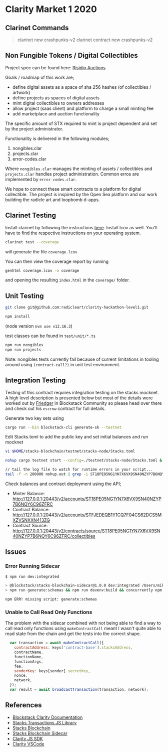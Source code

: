 # Clarity Market 1 2020

## Clarinet Commands

> clarinet new crashpunks-v2
> clarinet contract new crashpunks-v2
## Non Fungible Tokens / Digital Collectibles

Project spec can be found here: [Risidio Auctions](https://github.com/stacksgov/Stacks-Grants/issues/12)

Goals / roadmap of this work are;

* define digital assets as a space of sha 256 hashes (of collectibles / artwork)
* define projects as spaces of digital assets
* mint digital collectibles to owners addresses
* allow project (saas client) and platform to charge a small minting fee
* add marketplace and auction functionality

The specific amount of STX required to mint is project dependent and set by the project administrator.

Functionality is delivered in the following modules;

1. nongibles.clar
2. projects.clar
3. error-codes.clar

Where `nongibles.clar` manages the minting of assets / collectibles and `projects.clar`
handles project administration. Common erros are implemented by `error-codes.clar`.

We hope to connect these smart contracts to a platform for digital collectible. The project is inspired
by the Open Sea platform and our work building the radicle art and loopbomb d-apps.

## Clarinet Testing
Install clarinet by following the instructions [here](https://github.com/hirosystems/clarinet).
Install lcov as well. You'll have to find the respective instructions on your operating system.

```bash
clarinet test --coverage
```
will generate the file `coverage.lcov`

You can then view the coverage report by running 
```bash
genhtml coverage.lcov -o coverage
```
and opening the resulting `index.html` in the `coverage/` folder. 


## Unit Testing

```bash
git clone git@github.com:radicleart/clarity-hackathon-level1.git

npm install
```

(node version `nvm use v12.16.3`)

test classes can be found in `test/unit/*.ts`

```javascript
npm run nongibles
npm run projects
```

Note: nongibles tests currently fail because of current limitations in tooling around using
`(contract-call?)` in unit test environment.

## Integration Testing

Testing of this contract requires integration testing on the stacks mocknet. A high level description is presented below but most of the details were worked out by  [Friedger](https://github.com/friedger/clarity-smart-contracts) in Blockstack Community
so please head over there and check out his `escrow` contract for full details.

Generate two key sets using

```bash
cargo run --bin blockstack-cli generate-sk --testnet
```

Edit Stacks.toml to add the public key and set initial balances and run mocknet

```bash
vi $HOME/stacks-blockchain/testnet/stacks-node/Stacks.toml

nohup cargo testnet start --config=./testnet/stacks-node/Stacks.toml &

// tail the log file to watch for runtime errors in your script...
tail -f -n 200000 nohup.out | grep -i ST18PE05NG1YN7X6VX9SN40NZYP7B6NQY6C96ZFRC
```

Check balances and contract deployment using the API;

* Minter Balance: http://127.0.0.1:20443/v2/accounts/ST18PE05NG1YN7X6VX9SN40NZYP7B6NQY6C96ZFRC
* Contract Balance: http://127.0.0.1:20443/v2/accounts/STFJEDEQB1Y1CQ7F04CS62DCS5MXZVSNXXN413ZG
* Contract Source: http://127.0.0.1:20443/v2/contracts/source/ST18PE05NG1YN7X6VX9SN40NZYP7B6NQY6C96ZFRC/collectibles

## Issues

### Error Running Sidecar

```bash
$ npm run dev:integrated

> @blockstack/stacks-blockchain-sidecar@1.0.0 dev:integrated /Users/mikey/hubgit/blockstack/stacks-blockchain-sidecar
> npm run generate:schemas && npm run devenv:build && concurrently npm:dev npm:devenv:deploy

npm ERR! missing script: generate:schemas
```

### Unable to Call Read Only Functions

The problem  with the sidecar combined with not being able to find a way to call read only functions
using `makeContractCall` meant I wasn't quite able to read state from the chain and get the tests into
the correct shape.

```javascript
  var transaction = await makeContractCall({
    contractAddress: keys['contract-base'].stacksAddress,
    contractName,
    functionName,
    functionArgs,
    fee,
    senderKey: keys[sender].secretKey,
    nonce,
    network,
  });
  var result = await broadcastTransaction(transaction, network);
```

## References

* [Blockstack Clarity Documentation](https://docs.blockstack.org/core/smart/rpc-api.html)
* [Stacks Transactions JS Library](https://github.com/blockstack/stacks.js)
* [Stacks Blockchain](https://github.com/blockstack/stacks-blockchain)
* [Stacks Blockchain Sidecar](https://github.com/blockstack/stacks-blockchain-sidecar)
* [Clarity JS SDK](https://github.com/blockstack/clarity-js-sdk)
* [Clarity VSCode](https://github.com/blockstack/clarity-vscode)
